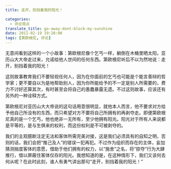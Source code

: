 ```yaml
---
title: 走开，别挡着我的阳光！

categories:
  - 评论观点
translate_title: go-away-dont-block-my-sunshine
date: 2011-02-19 19:28:00
tags: [第欧根尼, 评论]
---
```


无意间看到这样的一个小故事：第欧根尼像个乞丐一样，躺倒在木桶里晒太阳，亚历山大大帝走过来，允诺给他人世间的任何东西。第欧根尼听后不以为然地说：走开，别挡着我的阳光！

这则故事教育我们不要轻视任何人，因为在你面前的乞丐也可能是个能言善辩的哲学家；更不要自以为是地帮助别人，因为你所能给予的不一定是别人所需要的，费力不讨好还算其次，有时甚至会将自己的愚蠢暴露无遗。不过这则故事，应该还有另外的一种诠释方式。

第欧根尼对亚历山大大帝说的这句话用意很明显，就他本人而言，他不要求对方给予他自己所没有的东西，而只希望对方不要将自己所拥有的再剥夺走。即便第欧根尼真的是一个乞丐，他也绝非一无所有，至少他拥有阳光。阳光对于所有人来说都是平等的，是与生俱来的权利，而这份权利是不可被剥夺的。

我们的主观臆断注定无法和客体所需完美对接，这是我们必须具有的自知之明，否则的话，我们会把“推己及人”的错误一犯再犯。不过作为组织而存在的主体，妄加猜测揣度客体的意愿，借助于他们拥有的权力，以“施舍”之名，将“掠夺”行为大肆推行，借以屏蔽住客体仅存的阳光。我想知道的是，在这种情形下，我们又该何去何从呢？在此时此刻，谁人有勇气讲出那句“走开，别挡着我的阳光！”